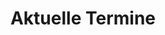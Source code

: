 ---
layout: modul
title: Aktuelle Termine
description: Modul, das eine Vorschau auf zwei Termine nebeneinander angeordnet anzeigt. Dabei werden von jedem Termin Aufmacherbild, Titel und Beschreibung sowie ein Verweis auf den Termin angezeigt.
department: modul
name: modul-events
img: media/konzepte/module/modul_events.png
---